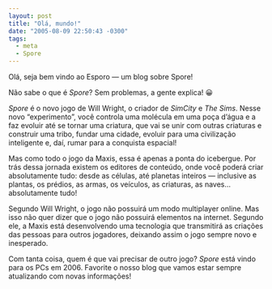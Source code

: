 ```yaml
---
layout: post
title: "Olá, mundo!"
date: "2005-08-09 22:50:43 -0300"
tags:
  - meta
  - Spore
---
```


Olá, seja bem vindo ao Esporo — um blog sobre Spore!

Não sabe o que é _Spore_? Sem problemas, a gente explica! :grinning:

_Spore_ é o novo jogo de Will Wright, o criador de _SimCity_ e _The Sims_. Nesse novo “experimento”, você controla uma molécula em uma poça d’água e a faz evoluir até se tornar uma criatura, que vai se unir com outras criaturas e construir uma tribo, fundar uma cidade, evoluir para uma civilização inteligente e, daí, rumar para a conquista espacial!

Mas como todo o jogo da Maxis, essa é apenas a ponta do icebergue. Por trás dessa jornada existem os editores de conteúdo, onde você poderá criar absolutamente tudo: desde as células, até planetas inteiros — inclusive as plantas, os prédios, as armas, os veículos, as criaturas, as naves… absolutamente tudo!

Segundo Will Wright, o jogo não possuirá um modo multiplayer online. Mas isso não quer dizer que o jogo não possuirá elementos na internet. Segundo ele, a Maxis está desenvolvendo uma tecnologia que transmitirá as criações das pessoas para outros jogadores, deixando assim o jogo sempre novo e inesperado.

Com tanta coisa, quem é que vai precisar de outro jogo? _Spore_ está vindo para os PCs em 2006. Favorite o nosso blog que vamos estar sempre atualizando com novas informações!
